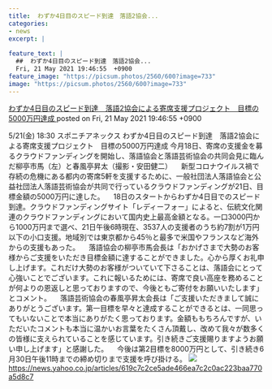 ```yaml
---
title:  わずか4日目のスピード到達　落語2協会...
categories:
- news
excerpt: |
  
feature_text: |
  ##  わずか4日目のスピード到達　落語2協会...
  Fri, 21 May 2021 19:46:55  +0900
feature_image: "https://picsum.photos/2560/600?image=733"
image: "https://picsum.photos/2560/600?image=733"
---
```


[ わずか4日目のスピード到達　落語2協会による寄席支援プロジェクト　目標の5000万円達成  ](https://hayabusa9.5ch.net/test/read.cgi/mnewsplus/1621594015/)
posted on Fri, 21 May 2021 19:46:55  +0900

<!--more-->

5/21(金) 18:30 スポニチアネックス わずか4日目のスピード到達　落語2協会による寄席支援プロジェクト　目標の5000万円達成 今月18日、寄席の支援金を募るクラウドファンディングを開始し、落語協会と落語芸術協会の共同会見に臨んだ柳亭市馬（左）と春風亭昇太（撮影・安田健二） 　新型コロナウイルス禍で存続の危機にある都内の寄席5軒を支援するために、一般社団法人落語協会と公益社団法人落語芸術協会が共同で行っているクラウドファンディングが21日、目標金額の5000万円に達した。 　18日のスタートからわずか4日目でのスピード到達。クラウドファンディングサイト「レディーフォー」によると、伝統文化関連のクラウドファンディングにおいて国内史上最高金額となる。一口3000円から1000万円まで選べ、21日午後6時現在、3537人の支援者のうち約7割が1万円以下の小口支援。地域別では東京都から45％と最多で米国やフランスなど海外からの支援もあった。 　落語協会の柳亭市馬会長は「おかげさまで大勢のお客様からご支援をいただき目標金額に達することができました。心から厚くお礼申し上げます。これだけ大勢のお客様がついていて下さることは、落語会にとって心強いことでございます。これに報いるためには、寄席で良い高座を務めることが何よりの恩返しと思っておりますので、今後ともご寄付をお願いいたします」とコメント。 　落語芸術協会の春風亭昇太会長は「ご支援いただきまして誠にありがとうございます。第一目標を早々と達成することができるとは、一同思ってもいないことで本当にありがたく思っております。金額ももちろんですが、いただいたコメントも本当に温かいお言葉をたくさん頂戴し、改めて我々が数多くの皆様に支えられていることを感じています。引き続きご支援賜りますようお願い申し上げます」と感謝した。 　今後は第2目標を8000万円として、引き続き6月30日午後11時までの締め切りまで支援を呼び掛ける。 ![](https://amd-pctr.c.yimg.jp/r/iwiz-amd/20210521-00000261-spnannex-000-2-view.jpg) https://news.yahoo.co.jp/articles/619c7c2ce5ade466ea7c2c0ac223baa770a5d8c7
